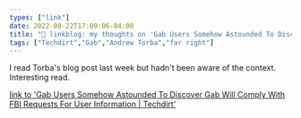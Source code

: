 ```yaml
---
types: ["link"]
date: 2022-08-22T17:09:06-04:00
title: "🔗 linkblog: my thoughts on 'Gab Users Somehow Astounded To Discover Gab Will Comply With FBI Requests For User Information | Techdirt'"
tags: ["Techdirt","Gab","Andrew Torba","far right"]
---
```

I read Torba's blog post last week but hadn't been aware of the context. Interesting read.
 

[link to 'Gab Users Somehow Astounded To Discover Gab Will Comply With FBI Requests For User Information | Techdirt'](https://www.techdirt.com/2022/08/22/gab-users-somehow-astounded-to-discover-gab-will-comply-with-fbi-requests-for-user-information/)
